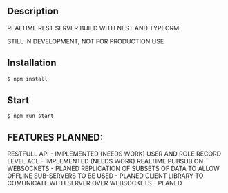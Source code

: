 ## Description

REALTIME REST SERVER BUILD WITH NEST AND TYPEORM

STILL IN DEVELOPMENT, NOT FOR PRODUCTION USE
  
## Installation

```bash
$ npm install
```

## Start

```
$ npm run start
```

## FEATURES PLANNED:
RESTFULL API                                                           - IMPLEMENTED (NEEDS WORK)
USER AND ROLE RECORD LEVEL ACL                                         - IMPLEMENTED (NEEDS WORK)
REALTIME PUBSUB ON WEBSOCKETS                                          - PLANED
REPLICATION OF SUBSETS OF DATA TO ALLOW OFFLINE SUB-SERVERS TO BE USED - PLANED
CLIENT LIBRARY TO COMUNICATE WITH SERVER OVER WEBSOCKETS               - PLANED
